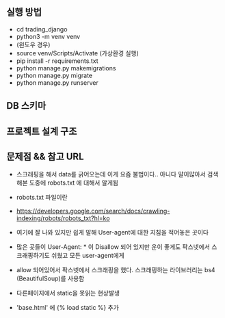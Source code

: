 ## 실행 방법

- cd trading_django
- python3 -m venv venv
- (왼도우 경우)
- source venv/Scripts/Activate (가상환경 실행)
- pip install -r requirements.txt
- python manage.py makemigrations
- python manage.py migrate
- python manage.py runserver

## DB 스키마

## 프로젝트 설계 구조

## 문제점 && 참고 URL

- 스크래핑을 해서 data를 긁어오는데 이게 요즘 불법이다.. 아니다 말이많아서 검색해본 도중에 robots.txt 에 대해서 알게됨
- robots.txt 파일이란
- https://developers.google.com/search/docs/crawling-indexing/robots/robots_txt?hl=ko
- 여기에 잘 나와 있지만 쉽게 말해 User-agent에 대한 지침을 적어놓은 곳이다
- 많은 곳들이 User-Agent: \* 이 Disallow 되어 있지만 운이 좋게도 팍스넷에서 스크래핑하기도 쉬웠고 모든 user-agent에게
- allow 되어있어서 팍스넷에서 스크래핑을 했다. 스크래핑하는 라이브러리는 bs4 (BeautifulSoup)를 사용함

- 다른페이지에서 static을 못읽는 현상발생
- 'base.html' 에 {% load static %} 추가
